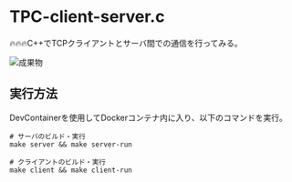 # TPC-client-server.c

🔥🔥🔥C++でTCPクライアントとサーバ間での通信を行ってみる。  

![成果物](./.development/img/fruit.png)  

## 実行方法

DevContainerを使用してDockerコンテナ内に入り、以下のコマンドを実行。  

```shell
# サーバのビルド・実行
make server && make server-run

# クライアントのビルド・実行
make client && make client-run
```

